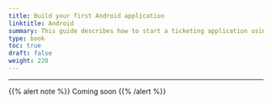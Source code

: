 ```yaml
---
title: Build your first Android application
linktitle: Android
summary: This guide describes how to start a ticketing application using Keyple SDK and Android NFC plugin to read the content of a Calypso Portable Object.
type: book
toc: true
draft: false
weight: 220
---
```


---
{{% alert note %}} Coming soon {{% /alert %}} 